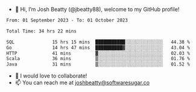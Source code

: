 - 👋 Hi, I’m Josh Beatty (@jbeatty88), welcome to my GitHub profile!

<!--START_SECTION:waka-->

```txt
From: 01 September 2023 - To: 01 October 2023

Total Time: 34 hrs 22 mins

SQL              15 hrs 15 mins  ███████████░░░░░░░░░░░░░░   44.38 %
Go               14 hrs 47 mins  ██████████▓░░░░░░░░░░░░░░   43.04 %
HTTP             41 mins         ▓░░░░░░░░░░░░░░░░░░░░░░░░   02.03 %
Scala            36 mins         ▒░░░░░░░░░░░░░░░░░░░░░░░░   01.76 %
Java             31 mins         ▒░░░░░░░░░░░░░░░░░░░░░░░░   01.52 %
```

<!--END_SECTION:waka-->

- 💞️ I would love to collaborate!
- 📫 You can reach me at joshbeatty@softwaresugar.co

<!---
jbeatty88/jbeatty88 is a ✨ special ✨ repository because its `README.md` (this file) appears on your GitHub profile.
You can click the Preview link to take a look at your changes.
--->
